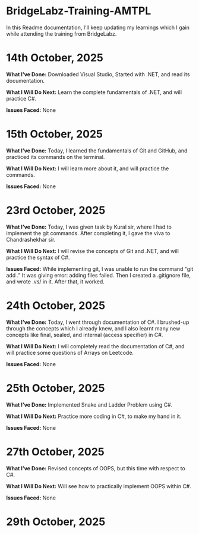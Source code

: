 # BridgeLabz-Training-AMTPL

In this Readme documentation, I'll keep updating my learnings which I gain while attending the training from BridgeLabz.

# 14th October, 2025
**What I’ve Done:** 
Downloaded Visual Studio, Started with .NET, and read its documentation. 

**What I Will Do Next:** 
Learn the complete fundamentals of .NET, and will practice C#.

**Issues Faced:** None

# 15th October, 2025
**What I’ve Done:** 
Today, I learned the fundamentals of Git and GitHub, and practiced its commands on the terminal.

**What I Will Do Next:** 
I will learn more about it, and will practice the commands.

**Issues Faced:** None


# 23rd October, 2025
**What I’ve Done:**
Today, I was given task by Kural sir, where I had to implement the git commands. After completing it, I gave the viva to Chandrashekhar sir.

**What I Will Do Next:**
I will revise the concepts of Git and .NET, and will practice the syntax of C#.

**Issues Faced:** 
While implementing git, I was unable to run the command "git add ."
It was giving error: adding files failed.
Then I created a .gitignore file, and wrote .vs/ in it.
After that, it worked.


# 24th October, 2025
**What I’ve Done:**
Today, I went through documentation of C#. I brushed-up through the concepts which I already knew, and I also learnt many new concepts like final, sealed, and internal (access specifier) in C#.

**What I Will Do Next:**
I will completely read the documentation of C#, and will practice some questions of Arrays on Leetcode.

**Issues Faced:** None


# 25th October, 2025
**What I’ve Done:** 
Implemented Snake and Ladder Problem using C#.

**What I Will Do Next:**
Practice more coding in C#, to make my hand in it.

**Issues Faced:** None


# 27th October, 2025
**What I’ve Done:** 
Revised concepts of OOPS, but this time with respect to C#.

**What I Will Do Next:**
Will see how to practically implement OOPS within C#.

**Issues Faced:** None

# 29th October, 2025




